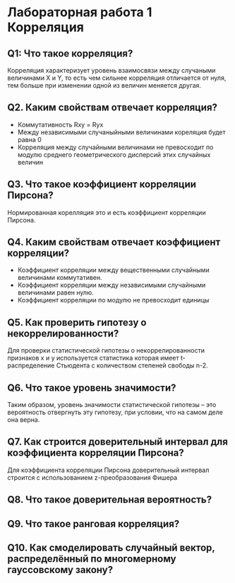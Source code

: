 # Лабораторная работа 1 Корреляция

## Q1: Что такое корреляция?
Корреляция характеризует уровень взаимосвязи между случаными величинами X и Y, то есть чем сильнее корреляция отличается от нуля, тем больше при изменении одной из величин меняется другая.

## Q2. Каким свойствам отвечает корреляция?
- Коммутативность Rxy = Ryx
- Между независимыми случаныйными величинами кореляция будет равна 0
- Корреляция между случайными величинами не превосходит по модулю среднего геометрического дисперсий этих случайных величин

## Q3. Что такое коэффициент корреляции Пирсона?
Нормированная корелляция это и есть коэффициент корреляции Пирсона.

## Q4. Каким свойствам отвечает коэффициент корреляции?
- Коэффициент корреляции между вещественными случайными величинами коммутативен.
- Коэффициент корреляции между независимыми случайными величинами равен нулю.
- Коэффициент корреляции по модулю не превосходит единицы

## Q5. Как проверить гипотезу о некоррелированности?
Для проверки статистической гипотезы о некоррелированности
признаков x и y используется статистика которая имеет t-распределение Стьюдента с количеством степеней свободы n-2.

## Q6. Что такое уровень значимости?
Таким образом, уровень значимости статистической гипотезы – это вероятность отвергнуть эту гипотезу, при условии, что на самом деле она верна.

## Q7. Как строится доверительный интервал для коэффициента корреляции Пирсона?
Для коэффициента корреляции Пирсона доверительный интервал строится с использованием z-преобразования Фишера

## Q8. Что такое доверительная вероятность?

## Q9. Что такое ранговая корреляция?

## Q10. Как смоделировать случайный вектор, распределённый по многомерному гауссовскому закону?